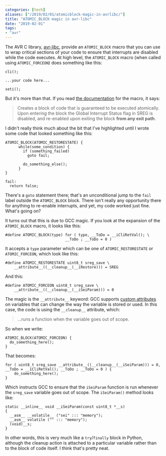 ```yaml
---
categories: [tech]
aliases: ["/2019/02/01/atomicblock-magic-in-avrlibc/"]
title: "ATOMIC_BLOCK magic in avr-libc"
date: "2019-02-01"
tags:
- "avr"
---
```


The AVR C library, [avr-libc][], provide an `ATOMIC_BLOCK` macro that you can use to wrap critical sections of your code to ensure that interrupts are disabled while the code executes.  At high level, the `ATOMIC_BLOCK` macro (when called using `ATOMIC_FORCEON`) does something like this:

    cli();

    ...your code here...

    seti();

But it's more than that.  If you read [the documentation][] for the macro, it says:

> Creates a block of code that is guaranteed to be executed atomically. Upon entering the block the Global Interrupt Status flag in SREG is disabled, and re-enabled upon exiting the block **from any exit path**.

I didn't really think much about the bit that I've highlighted until I wrote some code that looked something like this:

    ATOMIC_BLOCK(ATOMIC_RESTORESTATE) {
          while(some_condition) {
            if (something_failed)
              goto fail;

            do_something_else();
          }
    }

    fail:
      return false;

There's a `goto` statement there; that's an unconditional jump to the `fail` label outside the `ATOMIC_BLOCK` block. There isn't really any opportunity there for anything to re-enable interrupts, and yet, my code worked just fine. What's going on?

It turns out that this is due to GCC magic.  If you look at the expansion of the `ATOMIC_BLOCK` macro, it looks like this:

    #define ATOMIC_BLOCK(type) for ( type, __ToDo = __iCliRetVal(); \
                               __ToDo ; __ToDo = 0 )

It accepts a `type` parameter which can be one of `ATOMIC_RESTORESTATE` or `ATOMIC_FORCEON`, which look like this:

    #define ATOMIC_RESTORESTATE uint8_t sreg_save \
        __attribute__((__cleanup__(__iRestore))) = SREG

And this:

    #define ATOMIC_FORCEON uint8_t sreg_save \
        __attribute__((__cleanup__(__iSeiParam))) = 0

The magic is the `__attribute__` keyword: GCC supports [custom attributes][] on variables that can change the way the variable is stored or used.  In this case, the code is using the `__cleanup__` attribute, which:

[custom attributes]: https://gcc.gnu.org/onlinedocs/gcc/Common-Variable-Attributes.html

> ...runs a function when the variable goes out of scope.

So when we write:

    ATOMIC_BLOCK(ATOMIC_FORCEON) {
      do_something_here();
    }

That becomes:

    for ( uint8_t sreg_save __attribute__((__cleanup__(__iSeiParam))) = 0, __ToDo = __iCliRetVal(); __ToDo ; __ToDo = 0 ) {
        do_something_here();
    }

Which instructs GCC to ensure that the `iSeiParam` function is run whenever the `sreg_save` variable goes out of scope.  The `iSeiParam()` method looks like:

    static __inline__ void __iSeiParam(const uint8_t *__s)
    {
      __asm__ __volatile__ ("sei" ::: "memory");
      __asm__ volatile ("" ::: "memory");
      (void)__s;
    }

In other words, this is very much like a `try`/`finally` block in Python, although the cleanup action is attached to a particular variable rather than to the block of code itself.  I think that's pretty neat.

[the documentation]: https://www.nongnu.org/avr-libc/user-manual/group__util__atomic.html#gaaaea265b31dabcfb3098bec7685c39e4

[avr-libc]: https://www.nongnu.org/avr-libc/

